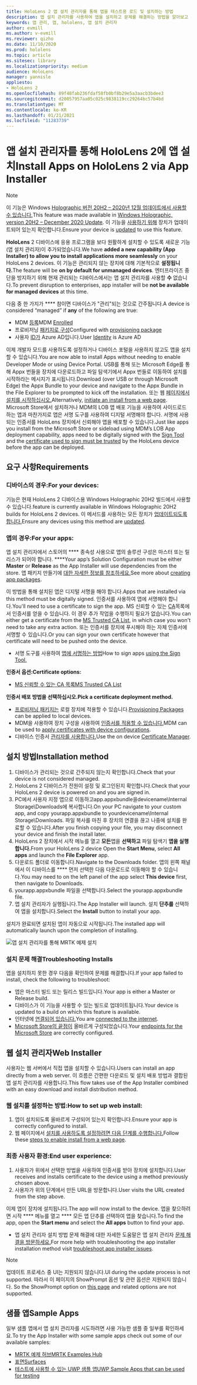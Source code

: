```yaml
---
title: HoloLens 2 앱 설치 관리자를 통해 앱을 테스트용 로드 및 설치하는 방법
description: 앱 설치 관리자를 사용하여 앱을 설치하고 문제를 해결하는 방법을 알아보고 UI를 통해 앱을 테스트용 로드 및 설치합니다.
keywords: 앱 관리, 앱, hololens, 앱 설치 관리자
author: evmill
ms.author: v-evmill
ms.reviewer: qizho
ms.date: 11/10/2020
ms.prod: hololens
ms.topic: article
ms.sitesec: library
ms.localizationpriority: medium
audience: HoloLens
manager: yannisle
appliesto:
- HoloLens 2
ms.openlocfilehash: 89f48fab236fdaf58fb0bf8b29e5a3aacb3bdee3
ms.sourcegitcommit: d20057957aa05c025c9838119cc29264bc57b4bd
ms.translationtype: MT
ms.contentlocale: ko-KR
ms.lasthandoff: 01/21/2021
ms.locfileid: "11283739"
---
```

# <span data-ttu-id="faf18-104">앱 설치 관리자를 통해 HoloLens 2에 앱 설치</span><span class="sxs-lookup"><span data-stu-id="faf18-104">Install Apps on HoloLens 2 via App Installer</span></span>

> [!NOTE]
> <span data-ttu-id="faf18-105">이 기능은 Windows [Holographic 버전 20H2 – 2020년 12월 업데이트에서 사용할 수 있습니다.](hololens-release-notes.md)</span><span class="sxs-lookup"><span data-stu-id="faf18-105">This feature was made available in [Windows Holographic, version 20H2 – December 2020 Update](hololens-release-notes.md).</span></span> <span data-ttu-id="faf18-106">이 기능을 [사용하기 위해](hololens-update-hololens.md) 장치가 업데이트되어 있는지 확인합니다.</span><span class="sxs-lookup"><span data-stu-id="faf18-106">Ensure your device is [updated](hololens-update-hololens.md) to use this feature.</span></span>

<span data-ttu-id="faf18-107">**HoloLens** 2 디바이스에 응용 프로그램을 보다 원활하게 설치할 수 있도록 새로운 기능(앱 설치 관리자)이 추가되었습니다.</span><span class="sxs-lookup"><span data-stu-id="faf18-107">We have **added a new capability (App Installer) to allow you to install applications more seamlessly** on your HoloLens 2 devices.</span></span> <span data-ttu-id="faf18-108">이 기능은 관리되지 않는 장치에 대해 기본적으로 **설정됩니다.**</span><span class="sxs-lookup"><span data-stu-id="faf18-108">The feature will be **on by default for unmanaged devices**.</span></span> <span data-ttu-id="faf18-109">엔터프라이즈 중단을 방지하기 위해 현재 관리되는 디바이스에서는 앱 설치 관리자를 사용할 **수** 없습니다.</span><span class="sxs-lookup"><span data-stu-id="faf18-109">To prevent disruption to enterprises, app installer will be **not be available for managed devices** at this time.</span></span>  

<span data-ttu-id="faf18-110">다음 중 한 가지가 \*\*\*\* 참이면 디바이스가 "관리"되는 것으로 간주됩니다.</span><span class="sxs-lookup"><span data-stu-id="faf18-110">A device is considered “managed” if **any** of the following are true:</span></span>

- <span data-ttu-id="faf18-111">MDM [등록](hololens-enroll-mdm.md)</span><span class="sxs-lookup"><span data-stu-id="faf18-111">MDM [Enrolled](hololens-enroll-mdm.md)</span></span>
- <span data-ttu-id="faf18-112">프로비저닝 [패키지로 구성](hololens-provisioning.md)</span><span class="sxs-lookup"><span data-stu-id="faf18-112">Configured with [provisioning package](hololens-provisioning.md)</span></span>
- <span data-ttu-id="faf18-113">사용자 [ID가](hololens-identity.md) Azure AD입니다.</span><span class="sxs-lookup"><span data-stu-id="faf18-113">User [Identity](hololens-identity.md) is Azure AD</span></span>

<span data-ttu-id="faf18-114">이제 개발자 모드를 사용하도록 설정하거나 디바이스 포털을 사용하지 않고도 앱을 설치할 수 있습니다.</span><span class="sxs-lookup"><span data-stu-id="faf18-114">You are now able to install Apps without needing to enable Developer Mode or using Device Portal.</span></span>  <span data-ttu-id="faf18-115">USB를 통해 또는 Microsoft Edge를 통해 Appx 번들을 장치에 다운로드하고 파일 탐색기에서 Appx 번들로 이동하여 설치를 시작하라는 메시지가 표시됩니다.</span><span class="sxs-lookup"><span data-stu-id="faf18-115">Download (over USB or through Microsoft Edge) the Appx Bundle to your device and navigate to the Appx Bundle in the File Explorer to be prompted to kick off the installation.</span></span>  <span data-ttu-id="faf18-116">또는 웹 [페이지에서 설치를 시작하십시오.](https://docs.microsoft.com/windows/msix/app-installer/installing-windows10-apps-web)</span><span class="sxs-lookup"><span data-stu-id="faf18-116">Alternatively, [initiate an install from a web page](https://docs.microsoft.com/windows/msix/app-installer/installing-windows10-apps-web).</span></span>  <span data-ttu-id="faf18-117">Microsoft Store에서 설치하거나 MDM의 LOB 앱 배포 기능을 사용하여 사이드로드하는 앱과 마찬가지로 앱은 [](https://docs.microsoft.com/windows/win32/appxpkg/how-to-sign-a-package-using-signtool) 서명 도구를 [](https://docs.microsoft.com/windows/win32/appxpkg/how-to-sign-a-package-using-signtool#security-considerations) 사용하여 디지털 서명해야 합니다. 서명에 사용되는 인증서를 HoloLens 장치에서 신뢰해야 앱을 배포할 수 있습니다.</span><span class="sxs-lookup"><span data-stu-id="faf18-117">Just like apps you install from the Microsoft Store or sideload using MDM’s LOB App deployment capability, apps need to be digitally signed with the [Sign Tool](https://docs.microsoft.com/windows/win32/appxpkg/how-to-sign-a-package-using-signtool) and the [certificate used to sign must be trusted](https://docs.microsoft.com/windows/win32/appxpkg/how-to-sign-a-package-using-signtool#security-considerations) by the HoloLens device before the app can be deployed.</span></span>

## <span data-ttu-id="faf18-118">요구 사항</span><span class="sxs-lookup"><span data-stu-id="faf18-118">Requirements</span></span>

### <span data-ttu-id="faf18-119">디바이스의 경우:</span><span class="sxs-lookup"><span data-stu-id="faf18-119">For your devices:</span></span>

 <span data-ttu-id="faf18-120">기능은 현재 HoloLens 2 디바이스용 Windows Holographic 20H2 빌드에서 사용할 수 있습니다.</span><span class="sxs-lookup"><span data-stu-id="faf18-120">feature is currently available in Windows Holographic 20H2 builds for HoloLens 2 devices.</span></span> <span data-ttu-id="faf18-121">이 메서드를 사용하는 모든 장치가 [업데이트되도록 합니다.](hololens-update-hololens.md)</span><span class="sxs-lookup"><span data-stu-id="faf18-121">Ensure any devices using this method are [updated](hololens-update-hololens.md).</span></span>

### <span data-ttu-id="faf18-122">앱의 경우:</span><span class="sxs-lookup"><span data-stu-id="faf18-122">For your apps:</span></span> 
<span data-ttu-id="faf18-123">앱 설치 관리자에서 스토어의 \*\*\*\* 종속성 사용으로 앱의 솔루션 구성은 마스터 또는 릴리스가 되어야 합니다. \*\*\*\*</span><span class="sxs-lookup"><span data-stu-id="faf18-123">Your app’s Solution Configuration must be either **Master** or **Release** as the App Installer will use dependencies from the store.</span></span> <span data-ttu-id="faf18-124">앱 패키지 만들기에 [대한 자세한 정보를 참조하세요.](https://docs.microsoft.com/windows/msix/app-installer/create-appinstallerfile-vs)</span><span class="sxs-lookup"><span data-stu-id="faf18-124">See more about [creating app packages](https://docs.microsoft.com/windows/msix/app-installer/create-appinstallerfile-vs).</span></span>

<span data-ttu-id="faf18-125">이 방법을 통해 설치된 앱은 디지털 서명을 해야 합니다.</span><span class="sxs-lookup"><span data-stu-id="faf18-125">Apps that are installed via this method must be digitally signed.</span></span> <span data-ttu-id="faf18-126">인증서를 사용하여 앱에 서명해야 합니다.</span><span class="sxs-lookup"><span data-stu-id="faf18-126">You'll need to use a certificate to sign the app.</span></span> <span data-ttu-id="faf18-127">MS 신뢰할 수 있는 [CA](https://ccadb-public.secure.force.com/microsoft/IncludedCACertificateReportForMSFT)목록에서 인증서를 얻을 수 있습니다. 이 경우 추가 작업을 수행하지 필요가 없습니다.</span><span class="sxs-lookup"><span data-stu-id="faf18-127">You can either get a certificate from the [MS Trusted CA List](https://ccadb-public.secure.force.com/microsoft/IncludedCACertificateReportForMSFT), in which case you won't need to take any extra action.</span></span> <span data-ttu-id="faf18-128">또는 인증서를 장치에 푸시해야 하는 자체 인증서에 서명할 수 있습니다.</span><span class="sxs-lookup"><span data-stu-id="faf18-128">Or you can sign your own certificate however that certificate will need to be pushed onto the device.</span></span>

- <span data-ttu-id="faf18-129">서명 도구를 사용하여 [앱에 서명하는 방법](https://docs.microsoft.com/windows/win32/appxpkg/how-to-sign-a-package-using-signtool)</span><span class="sxs-lookup"><span data-stu-id="faf18-129">How to sign apps [using the Sign Tool.](https://docs.microsoft.com/windows/win32/appxpkg/how-to-sign-a-package-using-signtool)</span></span>

**<span data-ttu-id="faf18-130">인증서 옵션:</span><span class="sxs-lookup"><span data-stu-id="faf18-130">Certificate options:</span></span>**

- [<span data-ttu-id="faf18-131">MS 신뢰할 수 있는 CA 목록</span><span class="sxs-lookup"><span data-stu-id="faf18-131">MS Trusted CA List</span></span>](https://ccadb-public.secure.force.com/microsoft/IncludedCACertificateReportForMSFT)

**<span data-ttu-id="faf18-132">인증서 배포 방법을 선택하십시오.</span><span class="sxs-lookup"><span data-stu-id="faf18-132">Pick a certificate deployment method.</span></span>**

- <span data-ttu-id="faf18-133">[프로비저닝 패키지는](hololens-provisioning.md) 로컬 장치에 적용할 수 있습니다.</span><span class="sxs-lookup"><span data-stu-id="faf18-133">[Provisioning Packages](hololens-provisioning.md) can be applied to local devices.</span></span>
- <span data-ttu-id="faf18-134">MDM을 사용하여 장치 구성을 사용하여 [인증서를 적용할 수 있습니다.](https://docs.microsoft.com/mem/intune/protect/certificates-configure)</span><span class="sxs-lookup"><span data-stu-id="faf18-134">MDM can be used to [apply certificates with device configurations](https://docs.microsoft.com/mem/intune/protect/certificates-configure).</span></span>
- <span data-ttu-id="faf18-135">디바이스 인증서 [관리자를 사용합니다.](certificate-manager.md)</span><span class="sxs-lookup"><span data-stu-id="faf18-135">Use the on device [Certificate Manager](certificate-manager.md).</span></span>

## <span data-ttu-id="faf18-136">설치 방법</span><span class="sxs-lookup"><span data-stu-id="faf18-136">Installation method</span></span>

1. <span data-ttu-id="faf18-137">디바이스가 관리되는 것으로 간주되지 않는지 확인합니다.</span><span class="sxs-lookup"><span data-stu-id="faf18-137">Check that your device is not considered managed.</span></span>
1. <span data-ttu-id="faf18-138">HoloLens 2 디바이스가 전원이 설정 및 로그인된지 확인합니다.</span><span class="sxs-lookup"><span data-stu-id="faf18-138">Check that your HoloLens 2 device is powered on and you are signed in.</span></span>
1. <span data-ttu-id="faf18-139">PC에서 사용자 지정 앱으로 이동하고app.appxbundle을devicename\Internal Storage\Downloads에 복사합니다.</span><span class="sxs-lookup"><span data-stu-id="faf18-139">On your PC navigate to your custom app, and copy yourapp.appxbundle to yourdevicename\Internal Storage\Downloads.</span></span>
    <span data-ttu-id="faf18-140">파일 복사를 마친 후 장치의 연결을 끊고 나중에 설치를 완료할 수 있습니다.</span><span class="sxs-lookup"><span data-stu-id="faf18-140">After you finish copying your file, you may disconnect your device and finish the install later.</span></span>
1. <span data-ttu-id="faf18-141">HoloLens 2 장치에서 시작 메뉴를 열고 **모든**앱을 **선택하고** 파일 탐색기 **앱을 실행합니다.**</span><span class="sxs-lookup"><span data-stu-id="faf18-141">From your HoloLens 2 device Open the **Start Menu**, select **All apps** and launch the **File Explorer** app.</span></span>
1. <span data-ttu-id="faf18-142">다운로드 폴더로 이동합니다.</span><span class="sxs-lookup"><span data-stu-id="faf18-142">Navigate to the Downloads folder.</span></span> <span data-ttu-id="faf18-143">앱의 왼쪽 패널에서 이 디바이스를 \*\*\*\* 먼저 선택한 다음 다운로드로 이동해야 할 수 있습니다.</span><span class="sxs-lookup"><span data-stu-id="faf18-143">You may need to on the left panel of the app select **This device** first, then navigate to Downloads.</span></span>
1. <span data-ttu-id="faf18-144">yourapp.appxbundle 파일을 선택합니다.</span><span class="sxs-lookup"><span data-stu-id="faf18-144">Select the yourapp.appxbundle file.</span></span>
1. <span data-ttu-id="faf18-145">앱 설치 관리자가 실행됩니다.</span><span class="sxs-lookup"><span data-stu-id="faf18-145">The App Installer will launch.</span></span> <span data-ttu-id="faf18-146">설치 **단추를** 선택하여 앱을 설치합니다.</span><span class="sxs-lookup"><span data-stu-id="faf18-146">Select the **Install** button to install your app.</span></span>

<span data-ttu-id="faf18-147">설치가 완료되면 설치된 앱이 자동으로 시작됩니다.</span><span class="sxs-lookup"><span data-stu-id="faf18-147">The installed app will automatically launch upon the completion of installing.</span></span>

![앱 설치 관리자를 통해 MRTK 예제 설치](images/hololens-app-installer-picture.jpg)

### <span data-ttu-id="faf18-149">설치 문제 해결</span><span class="sxs-lookup"><span data-stu-id="faf18-149">Troubleshooting Installs</span></span>

<span data-ttu-id="faf18-150">앱을 설치하지 못한 경우 다음을 확인하여 문제를 해결합니다.</span><span class="sxs-lookup"><span data-stu-id="faf18-150">If your app failed to install,  check the following to troubleshoot:</span></span>

- <span data-ttu-id="faf18-151">앱은 마스터 빌드 또는 릴리스 빌드입니다.</span><span class="sxs-lookup"><span data-stu-id="faf18-151">Your app is either a Master or Release build.</span></span>
- <span data-ttu-id="faf18-152">디바이스가 이 기능을 사용할 수 있는 빌드로 업데이트됩니다.</span><span class="sxs-lookup"><span data-stu-id="faf18-152">Your device is updated to a build on which this feature is available.</span></span>
- <span data-ttu-id="faf18-153">인터넷에 [연결되어 있습니다.](hololens-network.md)</span><span class="sxs-lookup"><span data-stu-id="faf18-153">You are [connected to the internet](hololens-network.md).</span></span>
- <span data-ttu-id="faf18-154">[Microsoft Store의 끝점이](hololens-offline.md) 올바르게 구성되었습니다.</span><span class="sxs-lookup"><span data-stu-id="faf18-154">Your [endpoints for the Microsoft Store](hololens-offline.md) are correctly configured.</span></span>  

## <span data-ttu-id="faf18-155">웹 설치 관리자</span><span class="sxs-lookup"><span data-stu-id="faf18-155">Web Installer</span></span>

<span data-ttu-id="faf18-156">사용자는 웹 서버에서 직접 앱을 설치할 수 있습니다.</span><span class="sxs-lookup"><span data-stu-id="faf18-156">Users can install an app directly from a web server.</span></span> <span data-ttu-id="faf18-157">이 흐름은 간편한 다운로드 및 설치 배포 방법과 결합된 앱 설치 관리자를 사용합니다.</span><span class="sxs-lookup"><span data-stu-id="faf18-157">This flow takes use of the App Installer combined with an easy download and install distribution method.</span></span>

### <span data-ttu-id="faf18-158">웹 설치를 설정하는 방법:</span><span class="sxs-lookup"><span data-stu-id="faf18-158">How to set up web install:</span></span>

1. <span data-ttu-id="faf18-159">앱이 설치되도록 올바르게 구성되어 있는지 확인합니다.</span><span class="sxs-lookup"><span data-stu-id="faf18-159">Ensure your app is correctly configured to install.</span></span>
1. <span data-ttu-id="faf18-160">웹 페이지에서 [설치를 사용하도록 설정하려면 다음 단계를 수행합니다.](https://docs.microsoft.com/windows/msix/app-installer/installing-windows10-apps-web#how-to-enable-this-on-a-webpage)</span><span class="sxs-lookup"><span data-stu-id="faf18-160">Follow these [steps to enable install from a web page](https://docs.microsoft.com/windows/msix/app-installer/installing-windows10-apps-web#how-to-enable-this-on-a-webpage).</span></span>

### <span data-ttu-id="faf18-161">최종 사용자 환경:</span><span class="sxs-lookup"><span data-stu-id="faf18-161">End user experience:</span></span>

1. <span data-ttu-id="faf18-162">사용자가 위에서 선택한 방법을 사용하여 인증서를 받아 장치에 설치합니다.</span><span class="sxs-lookup"><span data-stu-id="faf18-162">User receives and installs certificate to the device using a method previously chosen above.</span></span>
1. <span data-ttu-id="faf18-163">사용자가 위의 단계에서 만든 URL을 방문합니다.</span><span class="sxs-lookup"><span data-stu-id="faf18-163">User visits the URL created from the step above.</span></span>

<span data-ttu-id="faf18-164">이제 앱이 장치에 설치됩니다.</span><span class="sxs-lookup"><span data-stu-id="faf18-164">The app will now install to the device.</span></span> <span data-ttu-id="faf18-165">앱을 찾으하려면 시작 \*\*\*\* 메뉴를 열고 \*\*\*\* 모든 앱 단추를 선택하여 앱을 찾습니다.</span><span class="sxs-lookup"><span data-stu-id="faf18-165">To find the app, open the **Start menu** and select the **All apps** button to find your app.</span></span>

- <span data-ttu-id="faf18-166">앱 설치 관리자 설치 방법 문제 해결에 대한 자세한 도움말은 앱 설치 관리자 [문제 해결을 방문하세요.](https://docs.microsoft.com/windows/msix/app-installer/troubleshoot-appinstaller-issues)</span><span class="sxs-lookup"><span data-stu-id="faf18-166">For more help with troubleshooting the app installer installation method visit [troubleshoot app installer issues](https://docs.microsoft.com/windows/msix/app-installer/troubleshoot-appinstaller-issues).</span></span>

> [!NOTE]
> <span data-ttu-id="faf18-167">업데이트 프로세스 중 UI는 지원되지 않습니다.</span><span class="sxs-lookup"><span data-stu-id="faf18-167">UI during the update process is not supported.</span></span> <span data-ttu-id="faf18-168">따라서 이 페이지의 ShowPrompt 옵션 및 관련 옵션은 지원되지 않습니다. [](https://docs.microsoft.com/windows/msix/app-installer/update-settings)</span><span class="sxs-lookup"><span data-stu-id="faf18-168">So the ShowPrompt option on [this page](https://docs.microsoft.com/windows/msix/app-installer/update-settings) and related options are not supported.</span></span>

## <span data-ttu-id="faf18-169">샘플 앱</span><span class="sxs-lookup"><span data-stu-id="faf18-169">Sample Apps</span></span>

<span data-ttu-id="faf18-170">일부 샘플 앱에서 앱 설치 관리자를 시도하려면 사용 가능한 샘플 중 일부를 확인하세요.</span><span class="sxs-lookup"><span data-stu-id="faf18-170">To try the App Installer with some sample apps check out some of our available samples:</span></span>

- [<span data-ttu-id="faf18-171">MRTK 예제 허브</span><span class="sxs-lookup"><span data-stu-id="faf18-171">MRTK Examples Hub</span></span>](https://microsoft.github.io/MixedRealityToolkit-Unity/Documentation/README_ExampleHub.html)
- [<span data-ttu-id="faf18-172">표면</span><span class="sxs-lookup"><span data-stu-id="faf18-172">Surfaces</span></span>](https://docs.microsoft.com/windows/mixed-reality/develop/unity/sampleapp-surfaces)
- [<span data-ttu-id="faf18-173">테스트에 사용할 수 있는 UWP 샘플 앱</span><span class="sxs-lookup"><span data-stu-id="faf18-173">UWP Sample Apps that can be used for testing</span></span>](https://github.com/microsoft/Windows-universal-samples/tree/master/Samples)
